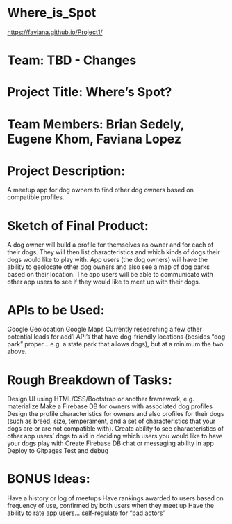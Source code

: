 # Where_is_Spot
https://faviana.github.io/Project1/


# Team: TBD - Changes

# Project Title: Where’s Spot?

# Team Members: Brian Sedely, Eugene Khom, Faviana Lopez

# Project Description: 
A meetup app for dog owners to find other dog owners based on compatible profiles.

# Sketch of Final Product:
A dog owner will build a profile for themselves as owner and for each of their dogs. They will then list characteristics and which kinds of dogs their dogs would like to play with. App users (the dog owners) will have the ability to geolocate other dog owners and also see a map of dog parks based on their location. The app users will be able to communicate with other app users to see if they would like to meet up with their dogs.

# APIs to be Used:
Google Geolocation
Google Maps
Currently researching a few other potential leads for add’l API’s that have dog-friendly locations (besides “dog park” proper… e.g. a state park that allows dogs), but at a minimum the two above.

# Rough Breakdown of Tasks:
Design UI using HTML/CSS/Bootstrap or another framework, e.g. materialize
Make a Firebase DB for owners with associated dog profiles
Design the profile characteristics for owners and also profiles for their dogs (such as breed, size, temperament, and a set of characteristics that your dogs are or are not compatible with).
Create ability to see characteristics of other app users’ dogs to aid in deciding which users you would like to have your dogs play with
Create Firebase DB chat or messaging ability in app
Deploy to Gitpages
Test and debug

# BONUS Ideas:
Have a history or log of meetups
Have rankings awarded to users based on frequency of use, confirmed by both users when they meet up
Have the ability to rate app users… self-regulate for “bad actors”
